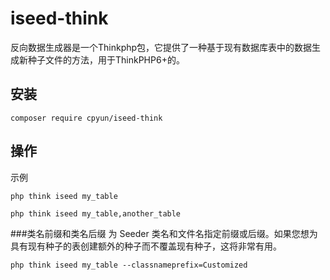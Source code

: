 # iseed-think

反向数据生成器是一个Thinkphp包，它提供了一种基于现有数据库表中的数据生成新种子文件的方法，用于ThinkPHP6+的。

## 安装

~~~
composer require cpyun/iseed-think
~~~

## 操作

示例
~~~
php think iseed my_table
~~~

~~~
php think iseed my_table,another_table
~~~

###类名前缀和类名后缀
为 Seeder 类名和文件名指定前缀或后缀。如果您想为具有现有种子的表创建额外的种子而不覆盖现有种子，这将非常有用。

~~~
php think iseed my_table --classnameprefix=Customized
~~~


